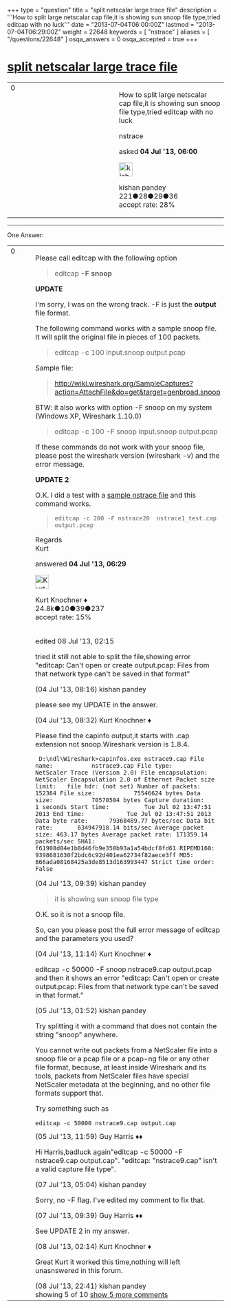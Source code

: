 +++
type = "question"
title = "split netscalar large trace file"
description = '''How to split large netscalar cap file,it is showing sun snoop file type,tried editcap with no luck'''
date = "2013-07-04T06:00:00Z"
lastmod = "2013-07-04T06:29:00Z"
weight = 22648
keywords = [ "nstrace" ]
aliases = [ "/questions/22648" ]
osqa_answers = 0
osqa_accepted = true
+++

<div class="headNormal">

# [split netscalar large trace file](/questions/22648/split-netscalar-large-trace-file)

</div>

<div id="main-body">

<div id="askform">

<table id="question-table" style="width:100%;"><colgroup><col style="width: 50%" /><col style="width: 50%" /></colgroup><tbody><tr class="odd"><td style="width: 30px; vertical-align: top"><div class="vote-buttons"><div id="post-22648-score" class="post-score" title="current number of votes">0</div><div id="favorite-count" class="favorite-count"></div></div></td><td><div id="item-right"><div class="question-body"><p>How to split large netscalar cap file,it is showing sun snoop file type,tried editcap with no luck</p></div><div id="question-tags" class="tags-container tags">nstrace</div><div id="question-controls" class="post-controls"></div><div class="post-update-info-container"><div class="post-update-info post-update-info-user"><p>asked <strong>04 Jul '13, 06:00</strong></p><img src="https://secure.gravatar.com/avatar/6f9cdab5081b4272d1abf703a2689372?s=32&amp;d=identicon&amp;r=g" class="gravatar" width="32" height="32" alt="kishan%20pandey&#39;s gravatar image" /><p>kishan pandey<br />
<span class="score" title="221 reputation points">221</span><span title="28 badges"><span class="badge1">●</span><span class="badgecount">28</span></span><span title="29 badges"><span class="silver">●</span><span class="badgecount">29</span></span><span title="36 badges"><span class="bronze">●</span><span class="badgecount">36</span></span><br />
<span class="accept_rate" title="Rate of the user&#39;s accepted answers">accept rate:</span> <span title="kishan pandey has 2 accepted answers">28%</span></p></div></div><div id="comments-container-22648" class="comments-container"></div><div id="comment-tools-22648" class="comment-tools"></div><div class="clear"></div><div id="comment-22648-form-container" class="comment-form-container"></div><div class="clear"></div></div></td></tr></tbody></table>

------------------------------------------------------------------------

<div class="tabBar">

<span id="sort-top"></span>

<div class="headQuestions">

One Answer:

</div>

</div>

<span id="22650"></span>

<div id="answer-container-22650" class="answer accepted-answer">

<table style="width:100%;"><colgroup><col style="width: 50%" /><col style="width: 50%" /></colgroup><tbody><tr class="odd"><td style="width: 30px; vertical-align: top"><div class="vote-buttons"><div id="post-22650-score" class="post-score" title="current number of votes">0</div></div></td><td><div class="item-right"><div class="answer-body"><p>Please call editcap with the following option</p><blockquote><p>editcap <strong>-F snoop</strong></p></blockquote><p><strong>UPDATE</strong></p><p>I'm sorry, I was on the wrong track. -F is just the <strong>output</strong> file format.</p><p>The following command works with a sample snoop file. It will split the original file in pieces of 100 packets.</p><blockquote><p>editcap -c 100 input.snoop output.pcap</p></blockquote><p>Sample file:</p><blockquote><p><a href="http://wiki.wireshark.org/SampleCaptures?action=AttachFile&amp;do=get&amp;target=genbroad.snoop">http://wiki.wireshark.org/SampleCaptures?action=AttachFile&amp;do=get&amp;target=genbroad.snoop</a></p></blockquote><p>BTW: it also works with option -F snoop on my system (Windows XP, Wireshark 1.10.0)</p><blockquote><p>editcap -c 100 -F snoop input.snoop output.pcap</p></blockquote><p>If these commands do not work with your snoop file, please post the wireshark version (wireshark -v) and the error message.</p><p><strong>UPDATE 2</strong></p><p>O.K. I did a test with a <a href="https://bugs.wireshark.org/bugzilla/attachment.cgi?id=8051">sample nstrace file</a> and this command works.</p><blockquote><p><code>editcap -c 200 -F nstrace20  nstrace1_test.cap output.pcap</code><br />
</p></blockquote><p>Regards<br />
Kurt</p></div><div class="answer-controls post-controls"></div><div class="post-update-info-container"><div class="post-update-info post-update-info-user"><p>answered <strong>04 Jul '13, 06:29</strong></p><img src="https://secure.gravatar.com/avatar/23b7bf5b13bc2c98b2e8aa9869ca5d75?s=32&amp;d=identicon&amp;r=g" class="gravatar" width="32" height="32" alt="Kurt%20Knochner&#39;s gravatar image" /><p>Kurt Knochner ♦<br />
<span class="score" title="24767 reputation points"><span>24.8k</span></span><span title="10 badges"><span class="badge1">●</span><span class="badgecount">10</span></span><span title="39 badges"><span class="silver">●</span><span class="badgecount">39</span></span><span title="237 badges"><span class="bronze">●</span><span class="badgecount">237</span></span><br />
<span class="accept_rate" title="Rate of the user&#39;s accepted answers">accept rate:</span> <span title="Kurt Knochner has 344 accepted answers">15%</span> </br></br></p></div><div class="post-update-info post-update-info-edited"><p>edited 08 Jul '13, 02:15</p></div></div><div id="comments-container-22650" class="comments-container"><span id="22660"></span><div id="comment-22660" class="comment"><div id="post-22660-score" class="comment-score"></div><div class="comment-text"><p>tried it still not able to split the file,showing error "editcap: Can't open or create output.pcap: Files from that network type can't be saved in that format"</p></div><div id="comment-22660-info" class="comment-info"><span class="comment-age">(04 Jul '13, 08:16)</span> kishan pandey</div></div><span id="22661"></span><div id="comment-22661" class="comment"><div id="post-22661-score" class="comment-score"></div><div class="comment-text"><p>please see my UPDATE in the answer.</p></div><div id="comment-22661-info" class="comment-info"><span class="comment-age">(04 Jul '13, 08:32)</span> Kurt Knochner ♦</div></div><span id="22663"></span><div id="comment-22663" class="comment"><div id="post-22663-score" class="comment-score"></div><div class="comment-text"><p>Please find the capinfo output,it starts with .cap extension not snoop.Wireshark version is 1.8.4.</p><p><code> D:\ndl\Wireshark&gt;capinfos.exe nstrace9.cap File name:           nstrace9.cap File type:           NetScaler Trace (Version 2.0) File encapsulation:  NetScaler Encapsulation 2.0 of Ethernet Packet size limit:   file hdr: (not set) Number of packets:   152364 File size:           75546624 bytes Data size:           70570504 bytes Capture duration:    1 seconds Start time:          Tue Jul 02 13:47:51 2013 End time:            Tue Jul 02 13:47:51 2013 Data byte rate:      79368489.77 bytes/sec Data bit rate:       634947918.14 bits/sec Average packet size: 463.17 bytes Average packet rate: 171359.14 packets/sec SHA1:                f61908d04e1b8d46fb9e350b93a1a54bdcf8fd61 RIPEMD160:           9398681630f2bdc6c92d401ea62734f82aece3ff MD5:                 866ada08168425a3de8513d163993447 Strict time order:   False</code></p></div><div id="comment-22663-info" class="comment-info"><span class="comment-age">(04 Jul '13, 09:39)</span> kishan pandey</div></div><span id="22666"></span><div id="comment-22666" class="comment"><div id="post-22666-score" class="comment-score"></div><div class="comment-text"><blockquote><p>it is showing sun snoop file type</p></blockquote><p>O.K. so it is not a snoop file.</p><p>So, can you please post the full error message of editcap and the parameters you used?</p></div><div id="comment-22666-info" class="comment-info"><span class="comment-age">(04 Jul '13, 11:14)</span> Kurt Knochner ♦</div></div><span id="22686"></span><div id="comment-22686" class="comment"><div id="post-22686-score" class="comment-score"></div><div class="comment-text"><p>editcap -c 50000 -F snoop nstrace9.cap output.pcap and then it shows an error "editcap: Can't open or create output.pcap: Files from that network type can't be saved in that format."</p></div><div id="comment-22686-info" class="comment-info"><span class="comment-age">(05 Jul '13, 01:52)</span> kishan pandey</div></div><span id="22693"></span><div id="comment-22693" class="comment not_top_scorer"><div id="post-22693-score" class="comment-score"></div><div class="comment-text"><p>Try splitting it with a command that does not contain the string "snoop" anywhere.</p><p>You cannot write out packets from a NetScaler file into a snoop file or a pcap file or a pcap-ng file or any other file format, because, at least inside Wireshark and its tools, packets from NetScaler files have special NetScaler metadata at the beginning, and no other file formats support that.</p><p>Try something such as</p><pre><code>editcap -c 50000 nstrace9.cap output.cap</code></pre></div><div id="comment-22693-info" class="comment-info"><span class="comment-age">(05 Jul '13, 11:59)</span> Guy Harris ♦♦</div></div><span id="22701"></span><div id="comment-22701" class="comment not_top_scorer"><div id="post-22701-score" class="comment-score"></div><div class="comment-text"><p>Hi Harris,badluck again"editcap -c 50000 -F nstrace9.cap output.cap". "editcap: "nstrace9.cap" isn't a valid capture file type".</p></div><div id="comment-22701-info" class="comment-info"><span class="comment-age">(07 Jul '13, 05:04)</span> kishan pandey</div></div><span id="22702"></span><div id="comment-22702" class="comment not_top_scorer"><div id="post-22702-score" class="comment-score"></div><div class="comment-text"><p>Sorry, no -F flag. I've edited my comment to fix that.</p></div><div id="comment-22702-info" class="comment-info"><span class="comment-age">(07 Jul '13, 09:39)</span> Guy Harris ♦♦</div></div><span id="22713"></span><div id="comment-22713" class="comment not_top_scorer"><div id="post-22713-score" class="comment-score"></div><div class="comment-text"><p>See UPDATE 2 in my answer.</p></div><div id="comment-22713-info" class="comment-info"><span class="comment-age">(08 Jul '13, 02:14)</span> Kurt Knochner ♦</div></div><span id="22747"></span><div id="comment-22747" class="comment not_top_scorer"><div id="post-22747-score" class="comment-score"></div><div class="comment-text"><p>Great Kurt it worked this time,nothing will left unasnswered in this forum.</p></div><div id="comment-22747-info" class="comment-info"><span class="comment-age">(08 Jul '13, 22:41)</span> kishan pandey</div></div></div><div id="comment-tools-22650" class="comment-tools"><span class="comments-showing"> showing 5 of 10 </span> <a href="#" class="show-all-comments-link">show 5 more comments</a></div><div class="clear"></div><div id="comment-22650-form-container" class="comment-form-container"></div><div class="clear"></div></div></td></tr></tbody></table>

</div>

<div class="paginator-container-left">

</div>

</div>

</div>

